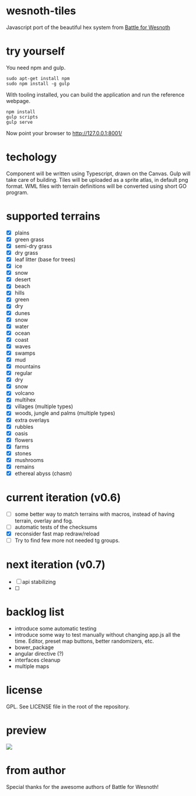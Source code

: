 # wesnoth-tiles

Javascript port of the beautiful hex system from [Battle for Wesnoth](wesnoth.org)

# try yourself

You need npm and gulp. 

    sudo apt-get install npm
    sudo npm install -g gulp

With tooling installed, you can build the application and run the reference webpage.

    npm install
    gulp scripts
    gulp serve

Now point your browser to http://127.0.0.1:8001/ 

# techology

Component will be written using Typescript, drawn on the Canvas. Gulp will take care of building.
Tiles will be uploaded as a sprite atlas, in default png format. 
WML files with terrain definitions will be converted using short GO program.

# supported terrains

- [x] plains
 - [x] green grass
 - [x] semi-dry grass
 - [x] dry grass
 - [x] leaf litter (base for trees)
 - [x] ice
 - [x] snow
 - [x] desert
 - [x] beach
- [x] hills
 - [x] green
 - [x] dry
 - [x] dunes
 - [x] snow
- [x] water
 - [x] ocean
 - [x] coast
 - [x] waves
 - [x] swamps
 - [x] mud
- [x] mountains
 - [x] regular
 - [x] dry
 - [x] snow
 - [x] volcano
 - [x] multihex
- [x] villages (multiple types)
- [x] woods, jungle and palms (multiple types)
- [x] extra overlays
 -  [x] rubbles
 -  [x] oasis
 -  [x] flowers
 -  [x] farms
 -  [x] stones
 -  [x] mushrooms
 -  [x] remains
- [x] ethereal abyss (chasm)

# current iteration (v0.6)
 - [ ] some better way to match terrains with macros, instead of having terrain, overlay and fog. 
 - [ ] automatic tests of the checksums
 - [x] reconsider fast map redraw/reload 
 - [ ] Try to find few more not needed tg groups. 

# next iteration (v0.7)
 - [ ] api stabilizing
 - [ ] 

# backlog list
 - introduce some automatic testing
 - introduce some way to test manually without changing app.js all the time. Editor, preset map buttons, better randomizers, etc.
 - bower_package
 - angular directive (?)
 - interfaces cleanup
 - multiple maps
# license

GPL. See LICENSE file in the root of the repository.

# preview

![](http://i.imgur.com/jO4kabC.jpg)

# from author

Special thanks for the awesome authors of Battle for Wesnoth!
